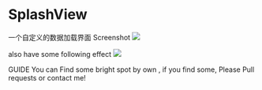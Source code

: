 # SplashView
一个自定义的数据加载界面
Screenshot
![](http://7xj4l6.com1.z0.glb.clouddn.com/splashview.gif)

also have some following effect
![](http://7xj4l6.com1.z0.glb.clouddn.com/splashview1.gif)

GUIDE
You can Find some bright spot by own , if you find some, Please  Pull requests or contact me!

